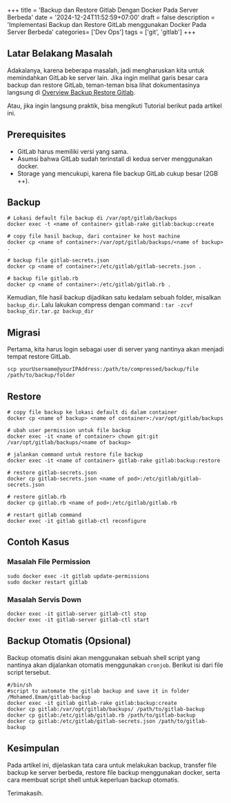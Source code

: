 +++
title = 'Backup dan Restore Gitlab Dengan Docker Pada Server Berbeda'
date = '2024-12-24T11:52:59+07:00'
draft = false
description = 'Implementasi Backup dan Restore GitLab menggunakan Docker Pada Server Berbeda'
categories= ['Dev Ops']
tags = ['git', 'gitlab']
+++

## Latar Belakang Masalah
Adakalanya, karena beberapa masalah, jadi mengharuskan kita untuk memindahkan GitLab ke server lain. Jika ingin melihat garis besar cara 
backup dan restore GitLab, teman-teman bisa lihat dokumentasinya langsung di [Overview Backup Restore Gitlab](https://docs.gitlab.com/ee/administration/backup_restore/).

Atau, jika ingin langsung praktik, bisa mengikuti Tutorial berikut pada artikel ini.

## Prerequisites
* GitLab harus memiliki versi yang sama.
* Asumsi bahwa GitLab sudah terinstall di kedua server menggunakan docker.
* Storage yang mencukupi, karena file backup GitLab cukup besar (2GB ++).

## Backup
```
# Lokasi default file backup di /var/opt/gitlab/backups
docker exec -t <name of container> gitlab-rake gitlab:backup:create

# copy file hasil backup, dari container ke host machine
docker cp <name of container>:/var/opt/gitlab/backups/<name of backup> .

# backup file gitlab-secrets.json
docker cp <name of container>:/etc/gitlab/gitlab-secrets.json .

# backup file gitlab.rb
docker cp <name of container>:/etc/gitlab/gitlab.rb .
```

Kemudian, file hasil backup dijadikan satu kedalam sebuah folder, misalkan `backup_dir`. 
Lalu lakukan compress dengan command : ```tar -zcvf backup_dir.tar.gz backup_dir```

## Migrasi
Pertama, kita harus login sebagai user di server yang nantinya akan menjadi tempat restore GitLab.

```
scp yourUsername@yourIPAddress:/path/to/compressed/backup/file /path/to/backup/folder
```

## Restore
```
# copy file backup ke lokasi default di dalam container
docker cp <name of backup> <name of container>:/var/opt/gitlab/backups

# ubah user permission untuk file backup
docker exec -it <name of container> chown git:git /var/opt/gitlab/backups/<name of backup>

# jalankan command untuk restore file backup
docker exec -it <name of container> gitlab-rake gitlab:backup:restore

# restore gitlab-secrets.json
docker cp gitlab-secrets.json <name of pod>:/etc/gitlab/gitlab-secrets.json

# restore gitlab.rb
docker cp gitlab.rb <name of pod>:/etc/gitlab/gitlab.rb

# restart gitlab command
docker exec -it gitlab gitlab-ctl reconfigure
```

## Contoh Kasus
### Masalah File Permission
```
sudo docker exec -it gitlab update-permissions
sudo docker restart gitlab
```

### Masalah Servis Down
```
docker exec -it gitlab-server gitlab-ctl stop
docker exec -it gitlab-server gitlab-ctl start
```

## Backup Otomatis (Opsional)
Backup otomatis disini akan menggunakan sebuah shell script yang nantinya akan dijalankan otomatis menggunakan `cronjob`.
Berikut isi dari file script tersebut.
```
#/bin/sh
#script to automate the gitlab backup and save it in folder /Mohamed.Emam/gitlab-backup
docker exec -it gitlab gitlab-rake gitlab:backup:create
docker cp gitlab:/var/opt/gitlab/backups/ /path/to/gitlab-backup
docker cp gitlab:/etc/gitlab/gitlab.rb /path/to/gitlab-backup
docker cp gitlab:/etc/gitlab/gitlab-secrets.json /path/to/gitlab-backup
```

## Kesimpulan
Pada artikel ini, dijelaskan tata cara untuk melakukan backup, transfer file backup ke server berbeda, restore file backup menggunakan docker, serta
cara membuat script shell untuk keperluan backup otomatis.

Terimakasih.